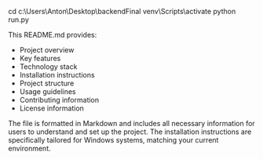 cd c:\Users\Anton\Desktop\backendFinal
venv\Scripts\activate
python run.py



This README.md provides:
- Project overview
- Key features
- Technology stack
- Installation instructions
- Project structure
- Usage guidelines
- Contributing information
- License information

The file is formatted in Markdown and includes all necessary information for users to understand and set up the project. The installation instructions are specifically tailored for Windows systems, matching your current environment.